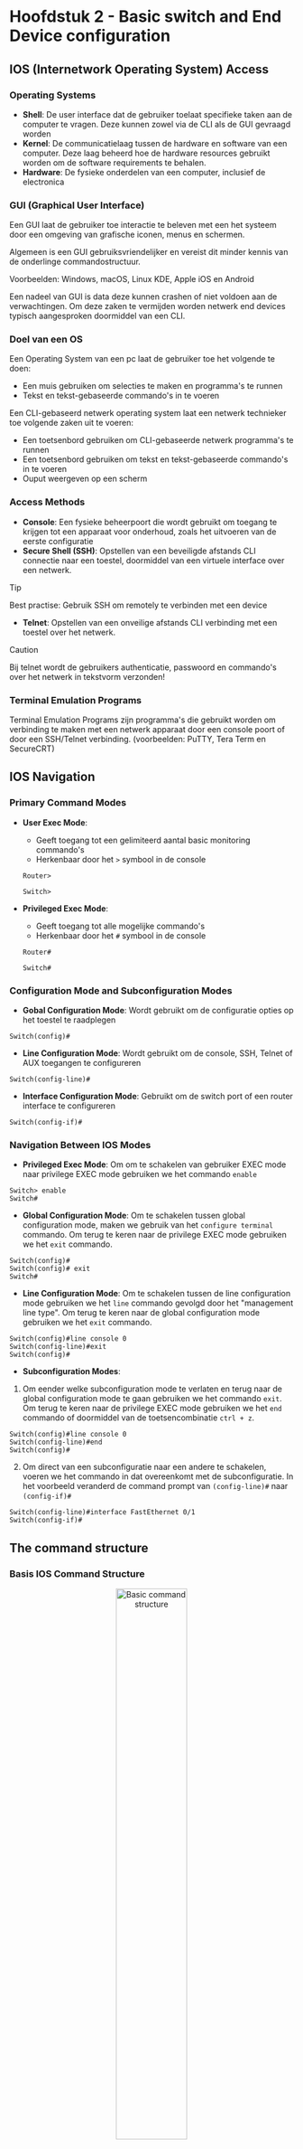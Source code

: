 # Hoofdstuk 2 - Basic switch and End Device configuration

## IOS (Internetwork Operating System) Access 

### Operating Systems

- **Shell**: De user interface dat de gebruiker toelaat specifieke taken aan de computer te vragen. Deze kunnen zowel via de CLI als de GUI gevraagd worden
- **Kernel**: De communicatielaag tussen de hardware en software van een computer. Deze laag beheerd hoe de hardware resources gebruikt worden om de software requirements te behalen.
- **Hardware**: De fysieke onderdelen van een computer, inclusief de electronica

### GUI (Graphical User Interface)

Een GUI laat de gebruiker toe interactie te beleven met een het systeem door een omgeving van grafische iconen, menus en schermen.

Algemeen is een GUI gebruiksvriendelijker en vereist dit minder kennis van de onderlinge commandostructuur.

Voorbeelden: Windows, macOS, Linux KDE, Apple iOS en Android

Een nadeel van GUI is data deze kunnen crashen of niet voldoen aan de verwachtingen. Om deze zaken te vermijden worden netwerk end devices typisch aangesproken doormiddel van een CLI.

### Doel van een OS

Een Operating System van een pc laat de gebruiker toe het volgende te doen:
- Een muis gebruiken om selecties te maken en programma's te runnen
- Tekst en tekst-gebaseerde commando's in te voeren

Een CLI-gebaseerd netwerk operating system laat een netwerk technieker toe volgende zaken uit te voeren:
- Een toetsenbord gebruiken om CLI-gebaseerde netwerk programma's te runnen
- Een toetsenbord gebruiken om tekst en tekst-gebaseerde commando's in te voeren
- Ouput weergeven op een scherm

### Access Methods

- **Console**: Een fysieke beheerpoort die wordt gebruikt om toegang te krijgen tot een apparaat voor onderhoud, zoals het uitvoeren van de eerste configuratie
- **Secure Shell (SSH)**: Opstellen van een beveiligde afstands CLI connectie naar een toestel, doormiddel van een virtuele interface over een netwerk.

> [!TIP]
> Best practise: Gebruik SSH om remotely te verbinden met een device

- **Telnet**: Opstellen van een onveilige afstands CLI verbinding met een toestel over het netwerk.

> [!CAUTION]
> Bij telnet wordt de gebruikers authenticatie, passwoord en commando's over het netwerk in tekstvorm verzonden!

### Terminal Emulation Programs

Terminal Emulation Programs zijn programma's die gebruikt worden om verbinding te maken met een netwerk apparaat door een console poort of door een SSH/Telnet verbinding. (voorbeelden: PuTTY, Tera Term en SecureCRT)

## IOS Navigation

### Primary Command Modes

- **User Exec Mode**:
    - Geeft toegang tot een gelimiteerd aantal basic monitoring commando's
    - Herkenbaar door het `>` symbool in de console

    ```
    Router>

    Switch>
    ```
- **Privileged Exec Mode**:
    - Geeft toegang tot alle mogelijke commando's
    - Herkenbaar door het `#` symbool in de console

    ```
    Router#

    Switch#
    ```

### Configuration Mode and Subconfiguration Modes

- **Gobal Configuration Mode**: Wordt gebruikt om de configuratie opties op het toestel te raadplegen
```
Switch(config)#
```
- **Line Configuration Mode**: Wordt gebruikt om de console, SSH, Telnet of AUX toegangen te configureren
```
Switch(config-line)#
```
- **Interface Configuration Mode**: Gebruikt om de switch port of een router interface te configureren
```
Switch(config-if)#
```

### Navigation Between IOS Modes

- **Privileged Exec Mode**: Om om te schakelen van gebruiker EXEC mode naar privilege EXEC mode gebruiken we het commando `enable`
```
Switch> enable
Switch#
```

- **Global Configuration Mode**: Om te schakelen tussen global configuration mode, maken we gebruik van het `configure terminal` commando. Om terug te keren naar de privilege EXEC mode gebruiken we het `exit` commando.
```
Switch(config)#
Switch(config)# exit
Switch#
```

- **Line Configuration Mode**: Om te schakelen tussen de line configuration mode gebruiken we het `line` commando gevolgd door het "management line type". Om terug te keren naar de global configuration mode gebruiken we het `exit` commando.
```
Switch(config)#line console 0
Switch(config-line)#exit
Switch(config)#
```

- **Subconfiguration Modes**: 

1. Om eender welke subconfiguration mode te verlaten en terug naar de global configuration mode te gaan gebruiken we het commando `exit`. Om terug te keren naar de privilege EXEC mode gebruiken we het `end` commando of doormiddel van de toetsencombinatie `ctrl + z`. 

```
Switch(config)#line console 0
Switch(config-line)#end
Switch(config)#
```
2. Om direct van een subconfiguratie naar een andere te schakelen, voeren we het commando in dat overeenkomt met de subconfiguratie. In het voorbeeld veranderd de command prompt van `(config-line)#` naar `(config-if)#`

```
Switch(config-line)#interface FastEthernet 0/1
Switch(config-if)#
```

## The command structure

### Basis IOS Command Structure

<p align="center">
    <img src="src/ioscmd.png" alt="Basic command structure" width="50%">
</p>

- **Keyword**: Een specifieke parameter gedefinieerd door het operating system (hier ip protocollen)
- **Argument**: Niet ge-predefinieerd, een waarde of variabele gespecifieerd door de gebruiker (hier ip-adres **192.168.10.5**)

### IOS Command Syntax Check

Een commando kan een of meerdere argumenten nodig hebben. Om te achterhalen welke keywoorden of argumenten nodig zijn voor een commando bekijken we de commando syntax.
- Vetgedrukte tekst geeft de commandos of keywoorden weer die ingevoerd worden zoals ze getoond worden
- Schuingedrukte tekst bedoelt een argument waarvoor de gebruiker een waarde moet ingeven

| Regel | Beschrijving |
| ----- | ------------ |
| **boldface** | Vetgedrukte tekst toont commandos en keywoorden leterlijk zoals ze getoond worden |
| _italics_ | Schuingedrukte tekst bedoelt argumenten waarvoor een waarde moet ingegeven worden |
| **[x]** | Vierkante haakjes geven een optioneel element weer (keyword of argument) |
| **{x}** | Accolades indiceert een verplichte waarde (keyword of argument) |
| **[x {y &#124; z}]** | Accolades en verticale lijnen binnenin vierkante haakjes geven een verplichte keuze weer binnenin een optioneel element. Spaties worden gebruikt om delen van het commando op te splitsen |

- De commando syntax heeft een patroon, formaat dat gebruikt wordt wanneer het commando wordt ingegeven.

- Het commando `ping` of `traceroute` heeft een user defined argument, namelijk het ip-adres. <ins>Voorbeeld</ins>: 
    - `ping ip-adres` `ping 192.168.10.5` 
    - `traceroute ip-adres` `traceroute 192.168.10.5` 

- Een commando met verschillende parameters kan er als volgt uitzien:
`Switch(config-if)# switchport port-security aging {static | time time | type {absolute | inactivity}}`

### IOS Help Features

Er zijn twee verschillende soorten help beschikbaar: context-sensitive help en command syntaxt help

| Context-sensitve | Command syntax |
| ---------------- | -------------- |
| <ul><li>Welke commando's zijn beschikbaar in welke mode?</li><li>Welke commando's starten met specifieke characters of groep van characters</li><li>Welke argumenten en keywords zijn beschikbaar in sommige commando's?</li></ul> | <ul><li>Gaat na indien een correct commando werd ingegeven door de gebruiker</li><li>Als het ingegeven commando niet begrepen werd, zal er feedback geschreven worden omtrent wat er verkeerd is met het commando</li></ul> |
|`Router#ping ?`||

<table>
<thead>
<tr>
<td>Context-sensitve</td>
<td>Command syntax</td>
</tr>
</thead>
<tbody>
<tr>
<td><ul><li>Welke commando's zijn beschikbaar in welke mode?</li><li>Welke commando's starten met specifieke characters of groep van characters</li><li>Welke argumenten en keywords zijn beschikbaar in sommige commando's?</li></ul></td>
<td><ul><li>Gaat na indien een correct commando werd ingegeven door de gebruiker</li><li>Als het ingegeven commando niet begrepen werd, zal er feedback geschreven worden omtrent wat er verkeerd is met het commando</li></ul></td>
</tr>
<tr>
<td>

```shell
Router#ping ?
    WORD    Ping destination or hostname
    ip      IP echo
    ipv6    IPv6 echo
```

</td>
<td>

```shell
Switch#interface fastEthernet 0/1
                ^
% Invalid input detecter at '^' marker
```

</td>
</tr>
</tbody>
</table>
